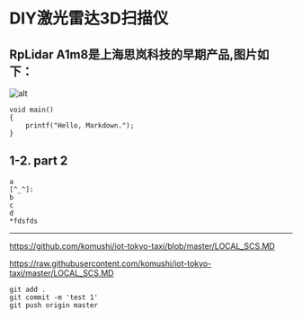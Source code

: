 # DIY激光雷达3D扫描仪

## RpLidar A1m8是上海思岚科技的早期产品,图片如下：

![alt](https://rawgit.com/komushi/iot-tokyo-taxi/master/image/districts.png)

```
void main()
{
    printf("Hello, Markdown.");
}
```

## 1-2. part 2
```
a  
[^_^]:  
b  
c  
d  
*fdsfds
```
-----
[^_^]:
https://github.com/komushi/iot-tokyo-taxi/blob/master/LOCAL_SCS.MD
[^_^]:
https://raw.githubusercontent.com/komushi/iot-tokyo-taxi/master/LOCAL_SCS.MD

```
git add . 
git commit -m 'test 1'
git push origin master
```



